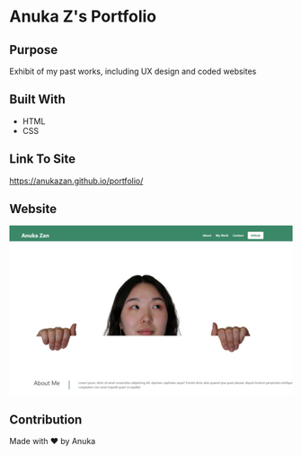 # Anuka Z's Portfolio

## Purpose
Exhibit of my past works, including UX design and coded websites

## Built With
* HTML
* CSS

## Link To Site
https://anukazan.github.io/portfolio/

## Website
![Sample Website](image.jpg)


## Contribution
Made with ❤️ by Anuka
